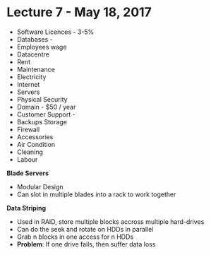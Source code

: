 # Lecture 7 - May 18, 2017

- Software Licences - 3-5%
- Databases -
- Employees wage
- Datacentre
- Rent
- Maintenance
- Electricity
- Internet
- Servers
- Physical Security
- Domain - $50 / year
- Customer Support -
- Backups Storage
- Firewall
- Accessories
- Air Condition
- Cleaning
- Labour

**Blade Servers**
- Modular Design
- Can slot in multiple blades into a rack to work together

**Data Striping**
- Used in RAID, store multiple blocks accross multiple hard-drives
- Can do the seek and rotate on HDDs in parallel
- Grab n blocks in one access for n HDDs
- **Problem**: If one drive fails, then suffer data loss
